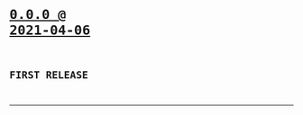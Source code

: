 <code>

# [0.0.0 @ 2021-04-06](https://github.com/cogsmith/test/releases/tag/0.0.0)

## FIRST RELEASE

</code>

---
